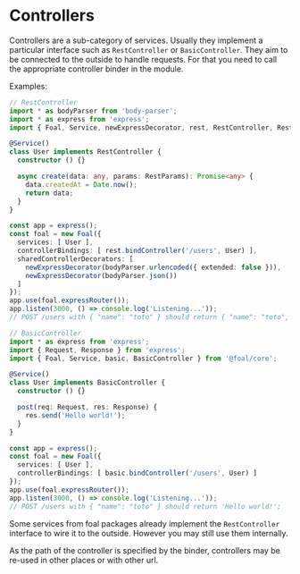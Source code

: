 # Controllers

Controllers are a sub-category of services. Usually they implement a particular interface such as `RestController` or `BasicController`. They aim to be connected to the outside to handle requests. For that you need to call the appropriate controller binder in the module.

Examples:
```ts
// RestController
import * as bodyParser from 'body-parser';
import * as express from 'express';
import { Foal, Service, newExpressDecorator, rest, RestController, RestParams } from '@foal/core';

@Service()
class User implements RestController {
  constructor () {}

  async create(data: any, params: RestParams): Promise<any> {
    data.createdAt = Date.now();
    return data;
  }
}

const app = express();
const foal = new Foal({
  services: [ User ],
  controllerBindings: [ rest.bindController('/users', User) ],
  sharedControllerDecorators: [
    newExpressDecorator(bodyParser.urlencoded({ extended: false })),
    newExpressDecorator(bodyParser.json())
  ]
});
app.use(foal.expressRouter());
app.listen(3000, () => console.log('Listening...'));
// POST /users with { "name": "toto" } should return { "name": "toto", "createdAt": "..." };
```

```ts
// BasicController
import * as express from 'express';
import { Request, Response } from 'express';
import { Foal, Service, basic, BasicController } from '@foal/core';

@Service()
class User implements BasicController {
  constructor () {}

  post(req: Request, res: Response) {
    res.send('Hello world!');
  }
}

const app = express();
const foal = new Foal({
  services: [ User ],
  controllerBindings: [ basic.bindController('/users', User) ]
});
app.use(foal.expressRouter());
app.listen(3000, () => console.log('Listening...'));
// POST /users with { "name": "toto" } should return 'Hello world!';
```

Some services from foal packages already implement the `RestController` interface to wire it to the outside. However you may still use them internally.

As the path of the controller is specified by the binder, controllers may be re-used in other places or with other url.